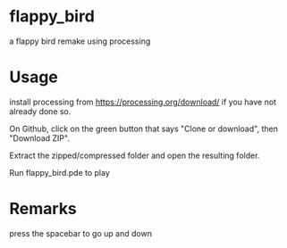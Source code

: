# flappy_bird
a flappy bird remake using processing

# Usage
install processing from https://processing.org/download/ if you have not already done so.

On Github, click on the green button that says "Clone or download", then "Download ZIP".

Extract the zipped/compressed folder and open the resulting folder.

Run flappy_bird.pde to play

# Remarks
press the spacebar to go up and down
